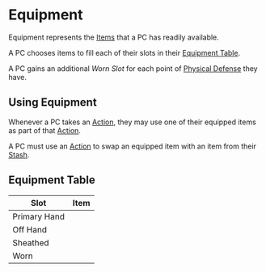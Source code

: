 # Equipment

Equipment represents the [Items](../../Items%20and%20Gear/Items.md) that a PC has readily available.

A PC chooses items to fill each of their slots in their [Equipment Table](Equipment.md#Equipment%20Table).

A PC gains an additional *Worn Slot* for each point of [Physical Defense](../Derived%20Statistics/Physical%20Defense.md) they have.

## Using Equipment

Whenever a PC takes an [Action](../../Game%20Procedures/Core%20Procedures/Action.md), they may use one of their equipped items as part of that [Action](../../Game%20Procedures/Core%20Procedures/Action.md).

A PC must use an [Action](../../Game%20Procedures/Core%20Procedures/Action.md) to swap an equipped item with an item from their [Stash](Stash.md).

## Equipment Table

| Slot         | Item |
| ------------ | ---- |
| Primary Hand |      |
| Off Hand     |      |
| Sheathed     |      |
| Worn         |      |
